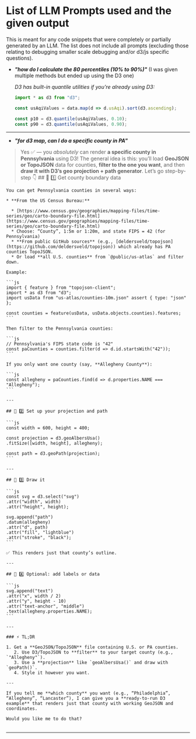 # List of LLM Prompts used and the given output
This is meant for any code snippets that were completely or partially generated by an LLM. The list does not include all prompts 
(excluding those relating to debugging smaller scale debugging and/or d3/js specific questions). 


 - ***"how do I calculate the 80 percentiles (10% to 90%)"*** (I was given multiple methods but ended up using the D3 one)

    *D3 has built-in quantile utilities if you’re already using D3:*
    ```javascript
    import * as d3 from "d3";
    
    const usAqiValues = data.map(d => d.usAqi).sort(d3.ascending);
    
    const p10 = d3.quantile(usAqiValues, 0.10);
    const p90 = d3.quantile(usAqiValues, 0.90);
    ```
___
- ***"for d3 map, can I do a specific county in PA"***
>   Yes ✅ — you *absolutely* can render **a specific county in Pennsylvania** using D3!
    The general idea is this: you’ll load **GeoJSON or TopoJSON** data for counties, **filter to the one you want**, and then **draw it with D3’s geo projection + path generator**.
    Let’s go step-by-step 👇
    ## 🧩 1️⃣ Get county boundary data
    
    You can get Pennsylvania counties in several ways:
    
    * **From the US Census Bureau:**
    
      * [https://www.census.gov/geographies/mapping-files/time-series/geo/carto-boundary-file.html](https://www.census.gov/geographies/mapping-files/time-series/geo/carto-boundary-file.html)
      * Choose: “County”, 1:5m or 1:20m, and state FIPS = 42 (for Pennsylvania)
      * **From public GitHub sources** (e.g., [deldersveld/topojson](https://github.com/deldersveld/topojson)) which already has PA counties TopoJSON.
      * Or load **all U.S. counties** from `@public/us-atlas` and filter down.
    
    Example:
    
    ```js
    import { feature } from "topojson-client";
    import * as d3 from "d3";
    import usData from "us-atlas/counties-10m.json" assert { type: "json" };
    
    const counties = feature(usData, usData.objects.counties).features;
    ```
    
    Then filter to the Pennsylvania counties:
    
    ```js
    // Pennsylvania's FIPS state code is "42"
    const paCounties = counties.filter(d => d.id.startsWith("42"));
    ```
    
    If you only want one county (say, **Allegheny County**):
    
    ```js
    const allegheny = paCounties.find(d => d.properties.NAME === "Allegheny");
    ```
    
    ---
    
    ## 🧩 2️⃣ Set up your projection and path
    
    ```js
    const width = 600, height = 400;
    
    const projection = d3.geoAlbersUsa()
    .fitSize([width, height], allegheny);
    
    const path = d3.geoPath(projection);
    ```
    
    ---
    
    ## 🧩 3️⃣ Draw it
    
    ```js
    const svg = d3.select("svg")
    .attr("width", width)
    .attr("height", height);
    
    svg.append("path")
    .datum(allegheny)
    .attr("d", path)
    .attr("fill", "lightblue")
    .attr("stroke", "black");
    ```
    
    ✅ This renders just that county’s outline.
    
    ---
    
    ## 🧩 4️⃣ Optional: add labels or data
    
    ```js
    svg.append("text")
    .attr("x", width / 2)
    .attr("y", height - 10)
    .attr("text-anchor", "middle")
    .text(allegheny.properties.NAME);
    ```
    
    ---
    
    ### ⚡ TL;DR
    
    1. Get a **GeoJSON/TopoJSON** file containing U.S. or PA counties.
       2. Use D3/TopoJSON to **filter** to your target county (e.g., `"Allegheny"`).
       3. Use a **projection** like `geoAlbersUsa()` and draw with `geoPath()`.
       4. Style it however you want.
    
    ---
    
    If you tell me **which county** you want (e.g., “Philadelphia”, “Allegheny”, “Lancaster”), I can give you a **ready-to-run D3 example** that renders just that county with working GeoJSON and coordinates.
    
    Would you like me to do that?

##
___

